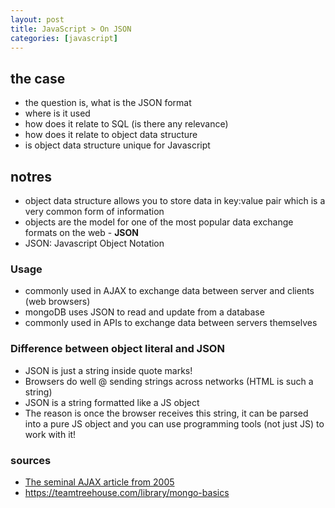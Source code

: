 ```yaml
---
layout: post
title: JavaScript > On JSON 
categories: [javascript]
---
```

## the case 
* the question is, what is the JSON format
* where is it used 
* how does it relate to SQL (is there any relevance) 
* how does it relate to object data structure 
* is object data structure unique for Javascript 

## notres 
* object data structure allows you to store data in key:value pair which is a very common form of information 
* objects are the model for one of the most popular data exchange formats on the web - **JSON** 
* JSON: Javascript Object Notation 
### Usage 
* commonly used in AJAX to exchange data between server and clients (web browsers) 
* mongoDB uses JSON to read and update from a database 
* commonly used in APIs to exchange data between servers themselves 
### Difference between object literal and JSON  
* JSON is just a string inside quote marks! 
* Browsers do well @ sending strings across networks (HTML is such a string) 
* JSON is a string formatted like a JS object 
* The reason is once the browser receives this string, it can be parsed into a pure JS object and you can use programming tools (not just JS) to work with it!  
 
### sources 
* [The seminal AJAX article from 2005](https://adaptivepath.org/ideas/ajax-new-approach-web-applications/) 
* <https://teamtreehouse.com/library/mongo-basics>  

